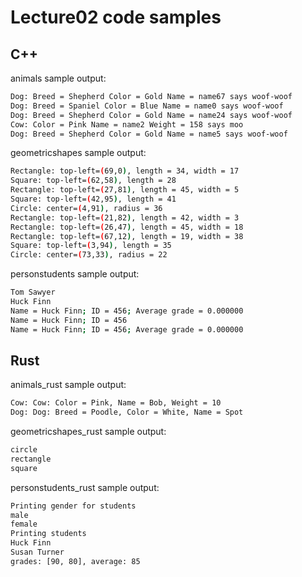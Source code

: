 # Lecture02 code samples

## C++

animals sample output:

```bash
Dog: Breed = Shepherd Color = Gold Name = name67 says woof-woof
Dog: Breed = Spaniel Color = Blue Name = name0 says woof-woof
Dog: Breed = Shepherd Color = Gold Name = name24 says woof-woof
Cow: Color = Pink Name = name2 Weight = 158 says moo
Dog: Breed = Shepherd Color = Gold Name = name5 says woof-woof
```

geometricshapes sample output:

```bash
Rectangle: top-left=(69,0), length = 34, width = 17
Square: top-left=(62,58), length = 28
Rectangle: top-left=(27,81), length = 45, width = 5
Square: top-left=(42,95), length = 41
Circle: center=(4,91), radius = 36
Rectangle: top-left=(21,82), length = 42, width = 3
Rectangle: top-left=(26,47), length = 45, width = 18
Rectangle: top-left=(67,12), length = 19, width = 38
Square: top-left=(3,94), length = 35
Circle: center=(73,33), radius = 22
```

personstudents sample output:

```bash
Tom Sawyer
Huck Finn
Name = Huck Finn; ID = 456; Average grade = 0.000000
Name = Huck Finn; ID = 456
Name = Huck Finn; ID = 456; Average grade = 0.000000
```

## Rust

animals_rust sample output:

```bash
Cow: Cow: Color = Pink, Name = Bob, Weight = 10 
Dog: Dog: Breed = Poodle, Color = White, Name = Spot 
```


geometricshapes_rust sample output:

```bash
circle
rectangle
square
```

personstudents_rust sample output:

```bash
Printing gender for students
male
female
Printing students
Huck Finn
Susan Turner
grades: [90, 80], average: 85
```